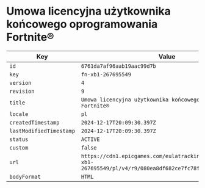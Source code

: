 # Umowa licencyjna użytkownika końcowego oprogramowania Fortnite®

| Key | Value |
| --- | ----- |
| `id` | `6761da7af96aab19aac99d7b` |
| `key` | `fn-xb1-267695549` |
| `version` | `4` |
| `revision` | `9` |
| `title` | `Umowa licencyjna użytkownika końcowego oprogramowania Fortnite®` |
| `locale` | `pl` |
| `createdTimestamp` | `2024-12-17T20:09:30.397Z` |
| `lastModifiedTimestamp` | `2024-12-17T20:09:30.397Z` |
| `status` | `ACTIVE` |
| `custom` | `false` |
| `url` | `https://cdn1.epicgames.com/eulatracking-download/fn-xb1-267695549/pl/v4/r9/080ea8df682ce7fc78fd8fa4e7e1bfa5.pdf` |
| `bodyFormat` | `HTML` |
